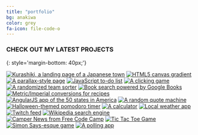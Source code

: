 ```yaml
---
title: "portfolio"
bg: anakiwa
color: grey
fa-icon: file-code-o
---
```


### CHECK OUT MY LATEST PROJECTS
{: style='margin-bottom: 40px;'}
<div>
<a href='http://gargoyelle.com/kurashiki'><img class='row small column' src='../img/kurashikipreview.jpg' alt='Kurashiki, a landing page of a Japanese town' title='Kurashiki, Japan'/></a>
<a href='http://gargoyelle.com/canvasgradient'><img class='row small column' src='../img/gradient.jpg' alt='HTML5 canvas gradient' title='Canvas Gradient'/></a>
<a href='http://gargoyelle.com/parallax'><img class='row small column' src='../img/parallax.jpg' alt='A parallax-style page' title='Parallax'/></a>
<a href='http://gargoyelle.com/todo'><img class='row small column' src='../img/todo.jpg' alt='JavaScript to-do list' title='To-Do List'/></a>
<a href='http://gargoyelle.com/clickme'><img class='row small column' src='../img/clickme.jpg' alt='A clicking game' title='Click Me'/></a>
<a href='http://gargoyelle.com/teamsorter'><img class='row small column' src='../img/teamsorter.png' alt='A randomized team sorter' title='Team Sorter'/></a>
<a href='http://gargoyelle.com/bookcrawler'><img class='row small column' src='../img/bookcrawlerpreview.jpg' alt='Book search powered by Google Books' title='Bookcrawler'/></a>
<a href='http://gargoyelle.com/recipeconverter'><img class='row small column' src='../img/recipe.jpg' alt='Metric/Imperial conversions for recipes' title='Recipe Converter'/></a>
<a href='http://gargoyelle.com/50states'><img class='row small column' src='../img/50states.png' alt='AngularJS app of the 50 states in America' title='50 states'/></a>
<a href='http://gargoyelle.com/quotes'><img class='row small column' src='../img/quotes.jpg' alt='A random quote machine' title='Random Quotes'/></a>
<a href='http://gargoyelle.com/timer'><img class='row small column' src='../img/timer.jpg' alt='Halloween-themed pomodoro timer' title='Pomodoro Timer'/></a>
<a href='http://gargoyelle.com/calculator'><img class='row small column' src='../img/calculator.jpg' alt='A calculator' title='Calculator'/></a>
<a href='http://gargoyelle.com/weather'><img class='row small column' src='../img/weather.jpg' alt='Local weather app' title='Weather App'/></a>
<a href='http://gargoyelle.com/twitch'><img class='row small column' src='../img/twitch.png' alt='Twitch feed' title='Twitch Feed'/></a>
<a href='http://gargoyelle.com/wikisearch'><img class='row small column' src='../img/wikisearch.png' alt='Wikipedia search engine' title='Wikipedia Search'/></a>
<a href='http://gargoyelle.com/campernews'><img class='row small column' src='../img/campernews.png' alt='Camper News from Free Code Camp' title='Camper News'/></a>
<a href='http://gargoyelle.com/tictactoe'><img class='row small column' src='../img/tictactoe.png' alt='Tic Tac Toe Game' title='TicTacToe'/></a>
<a href='http://gargoyelle.com/simon'><img class='row small column' src='../img/simon.png' alt='Simon Says-esque game' title='Simon'/></a>
<a href='https://vast-wildwood-1461.herokuapp.com/'><img class='row small column' src='../img/votewars.png' alt='A polling app' title='Vote Wars'/></a>

</div>